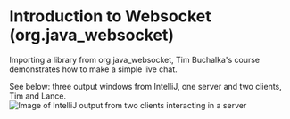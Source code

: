 # Introduction to Websocket (org.java_websocket)
Importing a library from org.java_websocket, Tim Buchalka's course demonstrates how to make a simple live chat. 

See below: three output windows from IntelliJ, one server and two clients, Tim and Lance.
![Image of IntelliJ output from two clients interacting in a server](https://github.com/user-attachments/assets/8e0accdb-c1d9-4835-b904-35ed305822ac)
